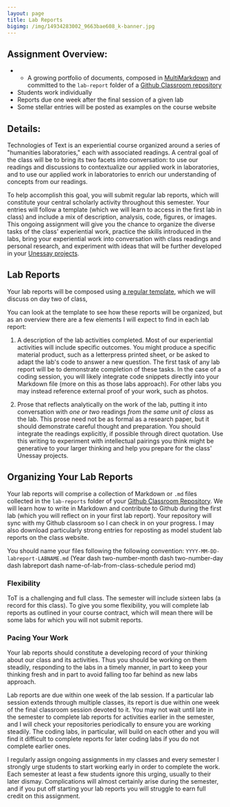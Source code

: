 ```yaml
---
layout: page
title: Lab Reports
bigimg: /img/14934283002_9663bae608_k-banner.jpg
---
```


## Assignment Overview:

+ + A growing portfolio of documents, composed in [MultiMarkdown](http://fletcherpenney.net/multimarkdown/) and committed to the `lab-report` folder of a [Github Classroom repository](https://classroom.github.com/a/SnpUFxYd)
+ Students work individually
+ Reports due one week after the final session of a given lab
+ Some stellar entries will be posted as examples on the course website

## Details:

Technologies of Text is an experiential course organized around a series of "humanities laboratories," each with associated readings. A central goal of the class will be to bring its two facets into conversation: to use our readings and discussions to contextualize our applied work in laboratories, and to use our applied work in laboratories to enrich our understanding of concepts from our readings. 

To help accomplish this goal, you will submit regular lab reports, which will constitute your central scholarly activity throughout this semester. Your entries will follow a template (which we will learn to access in the first lab in class) and include a mix of description, analysis, code, figures, or images. This ongoing assignment will give you the chance to organize the diverse tasks of the class' experiential work, practice the skills introduced in the labs, bring your experiential work into conversation with class readings and personal research, and experiment with ideas that will be further developed in your [Unessay projects](/assignments/unessay). 

## Lab Reports

Your lab reports will be composed using [a regular template](https://raw.githubusercontent.com/prof-cordell-classes/ToT-templates/master/lab-reports/2019-MM-DD-LabReport-LABNAME.md), which we will discuss on day two of class, 

You can look at the template to see how these reports will be organized, but as an overview there are a few elements I will expect to find in each lab report:

1. A description of the lab activities completed. Most of our experiential activities will include specific outcomes. You might produce a specific material product, such as a letterpress printed sheet, or be asked to adapt the lab's code to answer a new question. The first task of any lab report will be to demonstrate completion of these tasks. In the case of a coding session, you will likely integrate code snippets directly into your Markdown file (more on this as those labs approach). For other labs you may instead reference external proof of your work, such as photos.

2. Prose that reflects analytically on the work of the lab, putting it into conversation with *one or two* readings *from the same unit of class* as the lab. This prose need not be as formal as a research paper, but it should demonstrate careful thought and preparation. You should integrate the readings explicitly, if possible through direct quotation. Use this writing to experiment with intellectual pairings you think might be generative to your larger thinking and help you prepare for the class' Unessay projects.

## Organizing Your Lab Reports

Your lab reports will comprise a collection of Markdown or `.md` files collected in the `lab-reports` folder of your [Github Classroom Repository](https://classroom.github.com/a/SnpUFxYd). We will learn how to write in Markdown and contribute to Github during the first lab (which you will reflect on in your first lab report). Your repository will sync with my Github classroom so I can check in on your progress. I may also download particularly strong entries for reposting as model student lab reports on the class website.

You should name your files following the following convention: `YYYY-MM-DD-labreport-LABNAME.md` (Year dash two-number-month dash two-number-day dash labreport dash name-of-lab-from-class-schedule period md)

### Flexibility

ToT is a challenging and full class. The semester will include sixteen labs (a record for this class). To give you some flexibility, you will complete lab reports as outlined in your course contract, which will mean there will be some labs for which you will not submit reports. 

### Pacing Your Work

Your lab reports should constitute a developing record of your thinking about our class and its activities. Thus you should be working on them steadily, responding to the labs in a timely manner, in part to keep your thinking fresh and in part to avoid falling too far behind as new labs approach. 

Lab reports are due within one week of the lab session. If a particular lab session extends through multiple classes, its report is due within one week of the final classroom session devoted to it. You may not wait until late in the semester to complete lab reports for activities earlier in the semester, and I will check your repositories periodically to ensure you are working steadily. The coding labs, in particular, will build on each other and you will find it difficult to complete reports for later coding labs if you do not complete earlier ones. 

I regularly assign ongoing assignments in my classes and every semester I strongly urge students to start working early in order to complete the work. Each semester at least a few students ignore this urging, usually to their later dismay. Complications will almost certainly arise during the semester, and if you put off starting your lab reports you will struggle to earn full credit on this assignment. 